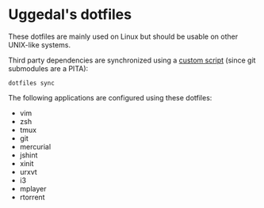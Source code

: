Uggedal's dotfiles
==================

These dotfiles are mainly used on Linux but should be usable on other
UNIX-like systems.

Third party dependencies are synchronized using a [custom script][dotfiles]
(since git submodules are a PITA):

    dotfiles sync

The following applications are configured using these dotfiles:

* vim
* zsh
* tmux
* git
* mercurial
* jshint
* xinit
* urxvt
* i3
* mplayer
* rtorrent

[dotfiles]: https://github.com/uggedal/dotfiles/tree/master/bin/dotfiles
